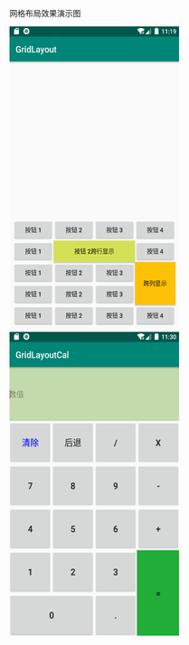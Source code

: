 
网格布局效果演示图


<img src="https://github.com/tsingke/AndroidCodes/blob/master/1_UI/UI_layout/5_GridLayout/GridLayout.png" width=300 height=538 />       <img src="https://github.com/tsingke/AndroidCodes/blob/master/1_UI/UI_layout/5_GridLayout/calculate.png" width=300 height=538 />  


